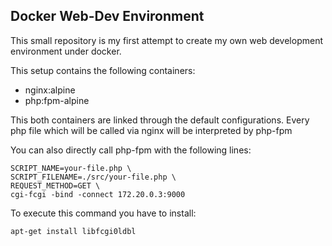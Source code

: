 Docker Web-Dev Environment
--------------------------
This small repository is my first attempt to create my own web development environment under docker.

This setup contains the following containers:

- nginx:alpine
- php:fpm-alpine

This both containers are linked through the default configurations. Every php file which will be called via nginx will be interpreted by php-fpm

You can also directly call php-fpm with the following lines:

```
SCRIPT_NAME=your-file.php \
SCRIPT_FILENAME=./src/your-file.php \
REQUEST_METHOD=GET \
cgi-fcgi -bind -connect 172.20.0.3:9000
```
To execute this command you have to install:

```
apt-get install libfcgi0ldbl
```
